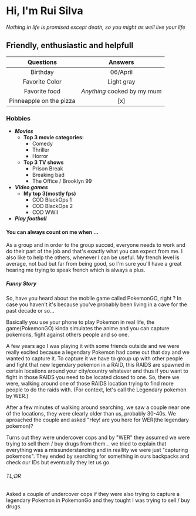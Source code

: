 # Hi, I'm Rui Silva

*Nothing in life is promised except death, so you might as well live your life*

## Friendly, enthusiastic and helpfull

|        Questions          |          Answers            |
|:------------------------: | :-------------------------: |
| Birthday                  | 06/April                    |
| Favorite Color            | Light gray                  |
| Favorite food             | *Anything* cooked by my mum |
| Pinneapple on the pizza   |             [x]            |

### Hobbies

* ***Movies***
    * **Top 3 movie categories:**
        * Comedy
        * Thriller
        * Horror
    * **Top 3 TV shows**
        * Prison Break
        * Breaking bad
        * The Office / Brooklyn 99
* ***Video games***
    * **My top 3(mostly fps)**
        * COD BlackOps 1
        * COD BlackOps 2
        * COD WWII
* ***Play football***

#### You can always count on me when ... 

As a group and in order to the group succed, everyone needs to work and do their part of the job and that's exactly what you can expect from me. 
I also like to help the others, whenever I can be useful. My french level is average, not bad but far from being good, so I'm sure you'll have a great hearing me trying to speak french which is always a plus.

##### Funny Story  

So, have you heard about the mobile game called PokemonGO, right ? 
In case you haven't it's because you've probably been living in a cave for the past decade or so...

Basically you use your phone to play Pokemon in real life, the game(PokemonGO) kinda simulates the anime and you can capture pokemons, fight against others people and so one.

A few years ago I was playing it with some friends outside and we were really excited because a legendary Pokemon had come out that day and we wanted to capture it.
To capture it we have to group up with other people and fight that new legendary pokemon in a RAID, this RAIDS are spawned in certain locations around your city/country whatever and thus if you want to fight in those RAIDS you need to be located closed to one.
So, there we were, walking around one of those RAIDS location trying to find more people to do the raids with. (For context, let's call the Legendary pokemon by WER.)

After a few minutes of walking around searching, we saw a couple near one of the locations, they were clearly older than us, probably 30-40s. 
We aproached the couple and asked "Hey! are you here for WER(the legendary pokemon)?

Turns out they were undercover cops and by "WER" they assumed we were trying to sell them / buy drugs from them... we tried to explain that everything was a missunderstanding and in reallity we were just "capturing pokemons".
They ended by searching for something in ours backpacks and check our IDs but eventually they let us go.

###### TL;DR
Asked a couple of undercover cops if they were also trying to capture a legendary Pokemon in PokemonGo and they tought I was trying to sell / buy drugs.

